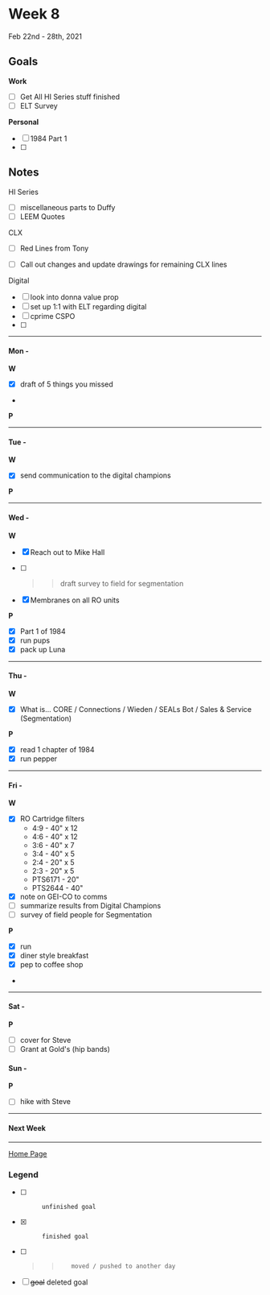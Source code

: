 # Week 8
Feb 22nd - 28th, 2021

## Goals

**Work**

- [ ] Get All HI Series stuff finished
- [ ] ELT Survey

**Personal**

- [ ] 1984 Part 1
- [ ] 


## Notes
HI Series
- [ ] miscellaneous parts to Duffy
- [ ] LEEM Quotes

CLX
- [ ] Red Lines from Tony
- [ ] Call out changes and update drawings for remaining CLX lines


Digital
- [ ] look into donna value prop
- [ ] set up 1:1 with ELT regarding digital
- [ ] cprime CSPO
- [ ] 


----------

#### Mon -  ####

**W**
- [x] draft of 5 things you missed
- 

**P**


----------

#### Tue -  ####

**W**
- [x] send communication to the digital champions 


**P**


----------

#### Wed -  ####

**W**
- [x] Reach out to Mike Hall
- [ ] >> draft survey to field for segmentation
- [x] Membranes on all RO units


**P**
- [x] Part 1 of 1984
- [x] run pups
- [x] pack up Luna

----------

#### Thu -  ####

**W**
- [x] What is... CORE / Connections / Wieden / SEALs Bot / Sales & Service (Segmentation)

**P**
- [x] read 1 chapter of 1984
- [x] run pepper

----------

#### Fri -  ####

**W**
- [x] RO Cartridge filters
	- 4:9 - 40" x 12
	- 4:6 - 40" x 12
	- 3:6 - 40" x 7
	- 3:4 - 40" x 5
	- 2:4 - 20" x 5
	- 2:3 - 20" x 5
	- PTS6171 - 20"
	- PTS2644 - 40"
- [x] note on GEI-CO to comms
- [ ] summarize results from Digital Champions
- [ ] survey of field people for Segmentation

**P**
- [x] run
- [x] diner style breakfast
- [x] pep to coffee shop
- 


----------

#### Sat -  ####

**P**
- [ ] cover for Steve
- [ ] Grant at Gold's (hip bands)

#### Sun -  ####

**P**
- [ ] hike with Steve

----------

#### Next Week

----------

[Home Page](https://ch3ck3rs.github.io/Goals)

### Legend

- [ ] 			unfinished goal
- [x] 			finished goal
- [ ] >> 		moved / pushed to another day
- [ ] ~~goal~~	deleted goal